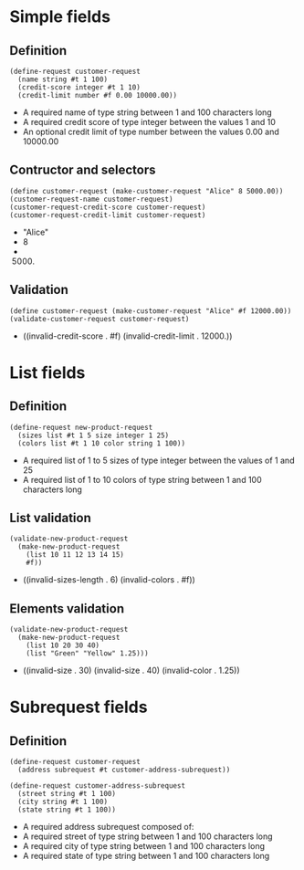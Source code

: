 
Simple fields
=============

Definition
----------

    (define-request customer-request  
      (name string #t 1 100)  
      (credit-score integer #t 1 10)  
      (credit-limit number #f 0.00 10000.00))

- A required name of type string between 1 and 100 characters long
- A required credit score of type integer between the values 1 and 10
- An optional credit limit of type number between the values 0.00 and 10000.00

Contructor and selectors
------------------------

    (define customer-request (make-customer-request "Alice" 8 5000.00))  
    (customer-request-name customer-request)  
    (customer-request-credit-score customer-request)  
    (customer-request-credit-limit customer-request)

- "Alice"
- 8
- 5000.

Validation
----------

    (define customer-request (make-customer-request "Alice" #f 12000.00))  
    (validate-customer-request customer-request)  

- ((invalid-credit-score . #f) (invalid-credit-limit . 12000.))

List fields
===========

Definition
----------

    (define-request new-product-request  
      (sizes list #t 1 5 size integer 1 25)  
      (colors list #t 1 10 color string 1 100))

- A required list of 1 to 5 sizes of type integer between the values of 1 and 25
- A required list of 1 to 10 colors of type string between 1 and 100 characters long

List validation
---------------

    (validate-new-product-request  
      (make-new-product-request  
        (list 10 11 12 13 14 15)  
        #f))

- ((invalid-sizes-length . 6) (invalid-colors . #f))

Elements validation
-------------------

    (validate-new-product-request  
      (make-new-product-request  
        (list 10 20 30 40)  
        (list "Green" "Yellow" 1.25)))

- ((invalid-size . 30) (invalid-size . 40) (invalid-color . 1.25))

Subrequest fields
=================

Definition
----------

    (define-request customer-request  
      (address subrequest #t customer-address-subrequest))

    (define-request customer-address-subrequest  
      (street string #t 1 100)  
      (city string #t 1 100)  
      (state string #t 1 100))

- A required address subrequest composed of:
 - A required street of type string between 1 and 100 characters long
 - A required city of type string between 1 and 100 characters long
 - A required state of type string between 1 and 100 characters long
